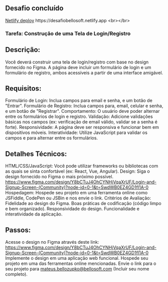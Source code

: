## Desafio concluído
[Netlify deploy]([https://pages.github.com/](https://desafiobellosoft.netlify.app)) https://desafiobellosoft.netlify.app
 <br></br>
### Tarefa: Construção de uma Tela de Login/Registro

## Descrição:
Você deverá construir uma tela de login/registro com base no design fornecido no Figma. A página deve incluir um formulário de login e um formulário de registro, ambos acessíveis a partir de uma interface amigável.

## Requisitos:
Formulário de Login: Inclua campos para email e senha, e um botão de "Entrar".
Formulário de Registro: Inclua campos para, email, celular e senha, e um botão de "Registrar".
Comportamento: O usuário deve poder alternar entre os formulários de login e registro.
Validação: Adicione validações básicas nos campos (ex: verificação de email válido, validar se a senha é forte).
Responsividade: A página deve ser responsiva e funcionar bem em dispositivos móveis.
Interatividade: Utilize JavaScript para validar os campos e para alternar entre os formulários.

## Detalhes Técnicos:
HTML/CSS/JavaScript: Você pode utilizar frameworks ou bibliotecas com as quais se sinta confortável (ex: React, Vue, Angular).
Design: Siga o design fornecido no Figma o mais próximo possível. https://www.figma.com/design/Y8bCTuJ4OhCYNHjVqaXrUF/Login-and-Signup-Screen-(Community)?node-id=0-1&t=SwdWB0EZ4GD1fl1A-0
Hospedagem: Hospede seu projeto em uma ferramenta online como JSFiddle, CodePen ou JSBin e nos envie o link.
Critérios de Avaliação:
Fidelidade ao design do Figma.
Boas práticas de codificação (código limpo e bem organizado).
Responsividade do design.
Funcionalidade e interatividade da aplicação.

## Passos:
Acesse o design no Figma através deste link: https://www.figma.com/design/Y8bCTuJ4OhCYNHjVqaXrUF/Login-and-Signup-Screen-(Community)?node-id=0-1&t=SwdWB0EZ4GD1fl1A-0
Implemente o design em uma aplicação web funcional.
Hospede seu projeto em uma das ferramentas online mencionadas.
Envie o link para o seu projeto para mateus.bellozupko@bellosoft.com (Incluir seu nome completo).
